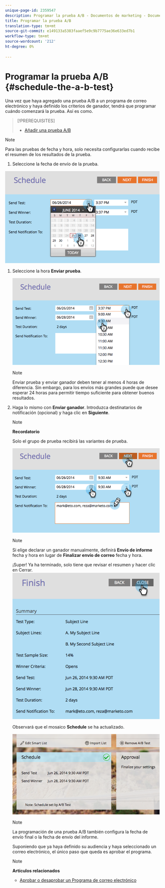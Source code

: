 ```yaml
---
unique-page-id: 2359547
description: Programar la prueba A/B - Documentos de marketing - Documentación del producto
title: Programar la prueba A/B
translation-type: tm+mt
source-git-commit: e149133a5383faaef5e9c9b7775ae36e633ed7b1
workflow-type: tm+mt
source-wordcount: '212'
ht-degree: 0%

---
```



# Programar la prueba A/B {#schedule-the-a-b-test}

Una vez que haya agregado una prueba A/B a un programa de correo electrónico y haya definido los criterios de ganador, tendrá que programar cuándo comenzará la prueba. Así es como.

>[!PREREQUISITES]
>
>* [Añadir una prueba A/B](add-an-a-b-test.md)

>



>[!NOTE]
>
>Para las pruebas de fecha y hora, solo necesita configurarlas cuando recibe el resumen de los resultados de la prueba.

1. Seleccione la fecha de envío de la prueba.

![](assets/image2014-9-12-15-3a59-3a54.png)

1. Seleccione la hora **Enviar prueba**.

   ![](assets/image2014-9-12-16-3a0-3a2.png)

   >[!NOTE]
   >
   >Enviar prueba y enviar ganador deben tener al menos 4 horas de diferencia. Sin embargo, para los envíos más grandes puede que desee esperar 24 horas para permitir tiempo suficiente para obtener buenos resultados.

1. Haga lo mismo con **Enviar ganador**. Introduzca destinatarios de notificación (opcional) y haga clic en **Siguiente**.

   >[!NOTE]
   >
   >**Recordatorio**
   >
   >
   >Solo el grupo de prueba recibirá las variantes de prueba.

   ![](assets/image2014-9-12-16-3a0-3a12.png)

   >[!NOTE]
   >
   >Si elige declarar un ganador manualmente, definirá **Envío de informe** fecha y hora en lugar de **Finalizar envío de correo** fecha y hora.

   ¡Super! Ya ha terminado, solo tiene que revisar el resumen y hacer clic en Cerrar.
   ![](assets/image2014-9-12-16-3a1-3a23.png)

   Observará que el mosaico **Schedule** se ha actualizado.

   ![](assets/image2014-9-12-16-3a1-3a33.png)

   >[!NOTE]
   >
   >La programación de una prueba A/B también configura la fecha de envío final o la fecha de envío del informe.

   Suponiendo que ya haya definido su audiencia y haya seleccionado un correo electrónico, el único paso que queda es aprobar el programa.

   >[!NOTE]
   >
   >**Artículos relacionados**
   >
   >    
   >    
   >    * [Aprobar o desaprobar un Programa de correo electrónico](../../../../../product-docs/email-marketing/email-programs/email-program-actions/approve-unapprove-an-email-program.md)


